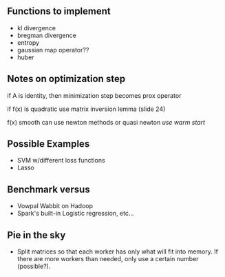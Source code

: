 ## Functions to implement

* kl divergence
* bregman divergence
* entropy
* gaussian map operator??
* huber

## Notes on optimization step

if A is identity, then minimization step becomes prox operator

if f(x) is quadratic use matrix inversion lemma (slide 24)

f(x) smooth can use newton methods or quasi newton *use warm start*


## Possible Examples
* SVM w/different loss functions
* Lasso


## Benchmark versus

* Vowpal Wabbit on Hadoop
* Spark's built-in Logistic regression, etc...


## Pie in the sky

* Split matrices so that each worker has only what will fit into memory. If there are more workers
  than needed, only use a certain number (possible?).
